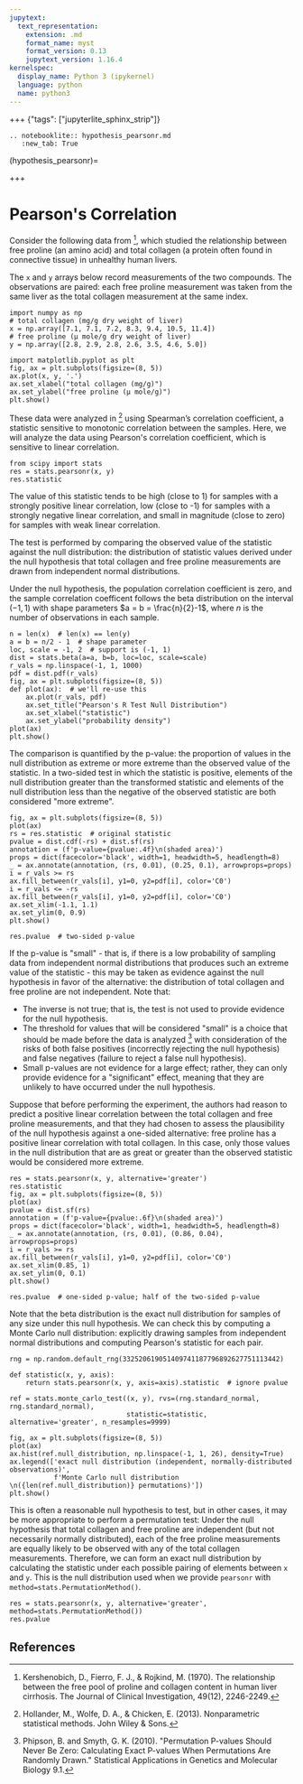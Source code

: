 ```yaml
---
jupytext:
  text_representation:
    extension: .md
    format_name: myst
    format_version: 0.13
    jupytext_version: 1.16.4
kernelspec:
  display_name: Python 3 (ipykernel)
  language: python
  name: python3
---
```


+++ {"tags": ["jupyterlite_sphinx_strip"]}

```{eval-rst}
.. notebooklite:: hypothesis_pearsonr.md
   :new_tab: True
```

(hypothesis_pearsonr)=

+++

# Pearson's Correlation

Consider the following data from [^1], which studied the relationship between free proline (an amino acid) and total collagen (a protein often found in connective tissue) in unhealthy human livers.

The `x` and `y` arrays below record measurements of the two compounds. The observations are paired: each free proline measurement was taken from the same liver as the total collagen measurement at the same index.

```{code-cell} ipython3
import numpy as np
# total collagen (mg/g dry weight of liver)
x = np.array([7.1, 7.1, 7.2, 8.3, 9.4, 10.5, 11.4])
# free proline (μ mole/g dry weight of liver)
y = np.array([2.8, 2.9, 2.8, 2.6, 3.5, 4.6, 5.0])
```

```{code-cell} ipython3
import matplotlib.pyplot as plt
fig, ax = plt.subplots(figsize=(8, 5))
ax.plot(x, y, '.')
ax.set_xlabel("total collagen (mg/g)")
ax.set_ylabel("free proline (μ mole/g)")
plt.show()
```

These data were analyzed in [^2] using Spearman’s correlation coefficient, a statistic sensitive to monotonic correlation between the samples. Here, we will analyze the data using Pearson's correlation coefficient, which is sensitive to linear correlation.

```{code-cell} ipython3
from scipy import stats
res = stats.pearsonr(x, y)
res.statistic
```

The value of this statistic tends to be high (close to 1) for samples with a strongly positive linear correlation, low (close to -1) for samples with a strongly negative linear correlation, and small in magnitude (close to zero) for samples with weak linear correlation.

The test is performed by comparing the observed value of the statistic against the null distribution: the distribution of statistic values derived under the null hypothesis that total collagen and free proline measurements are drawn from independent normal distributions.

Under the null hypothesis, the population correlation coefficient is zero, and the sample correlation coefficent follows the beta distribution on the interval $(-1, 1)$ with shape parameters $a = b = \frac{n}{2}-1$, where $n$ is the number of observations in each sample.

```{code-cell} ipython3
n = len(x)  # len(x) == len(y)
a = b = n/2 - 1  # shape parameter
loc, scale = -1, 2  # support is (-1, 1)
dist = stats.beta(a=a, b=b, loc=loc, scale=scale)
r_vals = np.linspace(-1, 1, 1000)
pdf = dist.pdf(r_vals)
fig, ax = plt.subplots(figsize=(8, 5))
def plot(ax):  # we'll re-use this
    ax.plot(r_vals, pdf)
    ax.set_title("Pearson's R Test Null Distribution")
    ax.set_xlabel("statistic")
    ax.set_ylabel("probability density")
plot(ax)
plt.show()
```

The comparison is quantified by the p-value: the proportion of values in the null distribution as extreme or more extreme than the observed value of the statistic. In a two-sided test in which the statistic is positive, elements of the null distribution greater than the transformed statistic and elements of the null distribution less than the negative of the observed statistic are both considered "more extreme".

```{code-cell} ipython3
fig, ax = plt.subplots(figsize=(8, 5))
plot(ax)
rs = res.statistic  # original statistic
pvalue = dist.cdf(-rs) + dist.sf(rs)
annotation = (f'p-value={pvalue:.4f}\n(shaded area)')
props = dict(facecolor='black', width=1, headwidth=5, headlength=8)
_ = ax.annotate(annotation, (rs, 0.01), (0.25, 0.1), arrowprops=props)
i = r_vals >= rs
ax.fill_between(r_vals[i], y1=0, y2=pdf[i], color='C0')
i = r_vals <= -rs
ax.fill_between(r_vals[i], y1=0, y2=pdf[i], color='C0')
ax.set_xlim(-1.1, 1.1)
ax.set_ylim(0, 0.9)
plt.show()
```

```{code-cell} ipython3
res.pvalue  # two-sided p-value
```

If the p-value is "small" - that is, if there is a low probability of sampling data from independent normal distributions that produces such an extreme value of the statistic - this may be taken as evidence against the null hypothesis in favor of the alternative: the distribution of total collagen and free proline are not independent. Note that:

- The inverse is not true; that is, the test is not used to provide evidence for the null hypothesis.
- The threshold for values that will be considered "small" is a choice that should be made before the data is analyzed [^3] with consideration of the risks of both false positives (incorrectly rejecting the null hypothesis) and false negatives (failure to reject a false null hypothesis).
- Small p-values are not evidence for a large effect; rather, they can only provide evidence for a "significant" effect, meaning that they are unlikely to have occurred under the null hypothesis.

Suppose that before performing the experiment, the authors had reason to predict a positive linear correlation between the total collagen and free proline measurements, and that they had chosen to assess the plausibility of the null hypothesis against a one-sided alternative: free proline has a positive linear correlation with total collagen. In this case, only those values in the null distribution that are as great or greater than the observed statistic would be considered more extreme.

```{code-cell} ipython3
res = stats.pearsonr(x, y, alternative='greater')
res.statistic
fig, ax = plt.subplots(figsize=(8, 5))
plot(ax)
pvalue = dist.sf(rs)
annotation = (f'p-value={pvalue:.6f}\n(shaded area)')
props = dict(facecolor='black', width=1, headwidth=5, headlength=8)
_ = ax.annotate(annotation, (rs, 0.01), (0.86, 0.04), arrowprops=props)
i = r_vals >= rs
ax.fill_between(r_vals[i], y1=0, y2=pdf[i], color='C0')
ax.set_xlim(0.85, 1)
ax.set_ylim(0, 0.1)
plt.show()
```

```{code-cell} ipython3
res.pvalue  # one-sided p-value; half of the two-sided p-value
```

Note that the beta distribution is the exact null distribution for samples of any size under this null hypothesis. We can check this by computing a Monte Carlo null distribution: explicitly drawing samples from independent normal distributions and computing Pearson's statistic for each pair.

```{code-cell} ipython3
rng = np.random.default_rng(332520619051409741187796892627751113442)

def statistic(x, y, axis):
    return stats.pearsonr(x, y, axis=axis).statistic  # ignore pvalue
    
ref = stats.monte_carlo_test((x, y), rvs=(rng.standard_normal, rng.standard_normal),
                             statistic=statistic, alternative='greater', n_resamples=9999)

fig, ax = plt.subplots(figsize=(8, 5))
plot(ax)
ax.hist(ref.null_distribution, np.linspace(-1, 1, 26), density=True)
ax.legend(['exact null distribution (independent, normally-distributed observations)',
           f'Monte Carlo null distribution \n({len(ref.null_distribution)} permutations)'])
plt.show()
```

This is often a reasonable null hypothesis to test, but in other cases, it may be more appropriate to perform a permutation test: Under the null hypothesis that total collagen and free proline are independent (but not necessarily normally distributed), each of the free proline measurements are equally likely to be observed with any of the total collagen measurements. Therefore, we can form an exact null distribution by calculating the statistic under each possible pairing of elements between `x` and `y`. This is the null distribution used when we provide `pearsonr` with `method=stats.PermutationMethod()`.

```{code-cell} ipython3
res = stats.pearsonr(x, y, alternative='greater', method=stats.PermutationMethod())
res.pvalue
```

## References

[^1]: Kershenobich, D., Fierro, F. J., & Rojkind, M. (1970). The relationship
between the free pool of proline and collagen content in human liver cirrhosis.
The Journal of Clinical Investigation, 49(12), 2246-2249.

[^2]: Hollander, M., Wolfe, D. A., & Chicken, E. (2013). Nonparametric
statistical methods. John Wiley & Sons.

[^3]: Phipson, B. and Smyth, G. K. (2010). "Permutation P-values Should Never Be
Zero: Calculating Exact P-values When Permutations Are Randomly Drawn."
Statistical Applications in Genetics and Molecular Biology 9.1.
